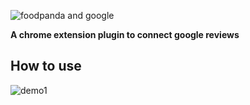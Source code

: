 ![foodpanda and google ](https://github.com/max923/viewpanda/blob/master/image1.pngg)

**A chrome extension plugin to connect google reviews**
## How to use
![demo1](https://github.com/max923/viewpanda/blob/master/image1.pngg)
